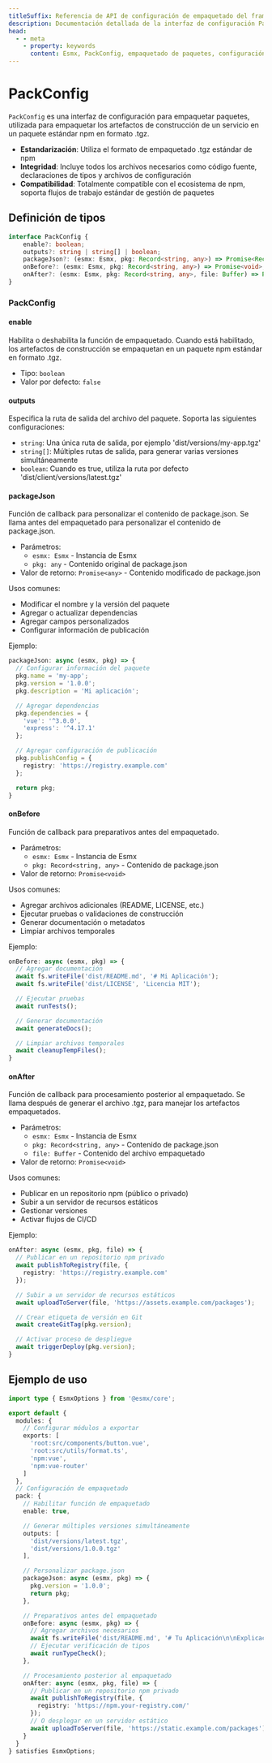 ```yaml
---
titleSuffix: Referencia de API de configuración de empaquetado del framework Esmx
description: Documentación detallada de la interfaz de configuración PackConfig del framework Esmx, incluyendo reglas de empaquetado de paquetes, configuración de salida y hooks del ciclo de vida, para ayudar a los desarrolladores a implementar flujos de construcción estandarizados.
head:
  - - meta
    - property: keywords
      content: Esmx, PackConfig, empaquetado de paquetes, configuración de construcción, hooks del ciclo de vida, configuración de empaquetado, framework de aplicaciones web
---
```


# PackConfig

`PackConfig` es una interfaz de configuración para empaquetar paquetes, utilizada para empaquetar los artefactos de construcción de un servicio en un paquete estándar npm en formato .tgz.

- **Estandarización**: Utiliza el formato de empaquetado .tgz estándar de npm
- **Integridad**: Incluye todos los archivos necesarios como código fuente, declaraciones de tipos y archivos de configuración
- **Compatibilidad**: Totalmente compatible con el ecosistema de npm, soporta flujos de trabajo estándar de gestión de paquetes

## Definición de tipos

```ts
interface PackConfig {
    enable?: boolean;
    outputs?: string | string[] | boolean;
    packageJson?: (esmx: Esmx, pkg: Record<string, any>) => Promise<Record<string, any>>;
    onBefore?: (esmx: Esmx, pkg: Record<string, any>) => Promise<void>;
    onAfter?: (esmx: Esmx, pkg: Record<string, any>, file: Buffer) => Promise<void>;
}
```

### PackConfig

#### enable

Habilita o deshabilita la función de empaquetado. Cuando está habilitado, los artefactos de construcción se empaquetan en un paquete npm estándar en formato .tgz.

- Tipo: `boolean`
- Valor por defecto: `false`

#### outputs

Especifica la ruta de salida del archivo del paquete. Soporta las siguientes configuraciones:
- `string`: Una única ruta de salida, por ejemplo 'dist/versions/my-app.tgz'
- `string[]`: Múltiples rutas de salida, para generar varias versiones simultáneamente
- `boolean`: Cuando es true, utiliza la ruta por defecto 'dist/client/versions/latest.tgz'

#### packageJson

Función de callback para personalizar el contenido de package.json. Se llama antes del empaquetado para personalizar el contenido de package.json.

- Parámetros:
  - `esmx: Esmx` - Instancia de Esmx
  - `pkg: any` - Contenido original de package.json
- Valor de retorno: `Promise<any>` - Contenido modificado de package.json

Usos comunes:
- Modificar el nombre y la versión del paquete
- Agregar o actualizar dependencias
- Agregar campos personalizados
- Configurar información de publicación

Ejemplo:
```ts
packageJson: async (esmx, pkg) => {
  // Configurar información del paquete
  pkg.name = 'my-app';
  pkg.version = '1.0.0';
  pkg.description = 'Mi aplicación';

  // Agregar dependencias
  pkg.dependencies = {
    'vue': '^3.0.0',
    'express': '^4.17.1'
  };

  // Agregar configuración de publicación
  pkg.publishConfig = {
    registry: 'https://registry.example.com'
  };

  return pkg;
}
```

#### onBefore

Función de callback para preparativos antes del empaquetado.

- Parámetros:
  - `esmx: Esmx` - Instancia de Esmx
  - `pkg: Record<string, any>` - Contenido de package.json
- Valor de retorno: `Promise<void>`

Usos comunes:
- Agregar archivos adicionales (README, LICENSE, etc.)
- Ejecutar pruebas o validaciones de construcción
- Generar documentación o metadatos
- Limpiar archivos temporales

Ejemplo:
```ts
onBefore: async (esmx, pkg) => {
  // Agregar documentación
  await fs.writeFile('dist/README.md', '# Mi Aplicación');
  await fs.writeFile('dist/LICENSE', 'Licencia MIT');

  // Ejecutar pruebas
  await runTests();

  // Generar documentación
  await generateDocs();

  // Limpiar archivos temporales
  await cleanupTempFiles();
}
```

#### onAfter

Función de callback para procesamiento posterior al empaquetado. Se llama después de generar el archivo .tgz, para manejar los artefactos empaquetados.

- Parámetros:
  - `esmx: Esmx` - Instancia de Esmx
  - `pkg: Record<string, any>` - Contenido de package.json
  - `file: Buffer` - Contenido del archivo empaquetado
- Valor de retorno: `Promise<void>`

Usos comunes:
- Publicar en un repositorio npm (público o privado)
- Subir a un servidor de recursos estáticos
- Gestionar versiones
- Activar flujos de CI/CD

Ejemplo:
```ts
onAfter: async (esmx, pkg, file) => {
  // Publicar en un repositorio npm privado
  await publishToRegistry(file, {
    registry: 'https://registry.example.com'
  });

  // Subir a un servidor de recursos estáticos
  await uploadToServer(file, 'https://assets.example.com/packages');

  // Crear etiqueta de versión en Git
  await createGitTag(pkg.version);

  // Activar proceso de despliegue
  await triggerDeploy(pkg.version);
}
```

## Ejemplo de uso

```ts title="entry.node.ts"
import type { EsmxOptions } from '@esmx/core';

export default {
  modules: {
    // Configurar módulos a exportar
    exports: [
      'root:src/components/button.vue',
      'root:src/utils/format.ts',
      'npm:vue',
      'npm:vue-router'
    ]
  },
  // Configuración de empaquetado
  pack: {
    // Habilitar función de empaquetado
    enable: true,

    // Generar múltiples versiones simultáneamente
    outputs: [
      'dist/versions/latest.tgz',
      'dist/versions/1.0.0.tgz'
    ],

    // Personalizar package.json
    packageJson: async (esmx, pkg) => {
      pkg.version = '1.0.0';
      return pkg;
    },

    // Preparativos antes del empaquetado
    onBefore: async (esmx, pkg) => {
      // Agregar archivos necesarios
      await fs.writeFile('dist/README.md', '# Tu Aplicación\n\nExplicación de los módulos exportados...');
      // Ejecutar verificación de tipos
      await runTypeCheck();
    },

    // Procesamiento posterior al empaquetado
    onAfter: async (esmx, pkg, file) => {
      // Publicar en un repositorio npm privado
      await publishToRegistry(file, {
        registry: 'https://npm.your-registry.com/'
      });
      // O desplegar en un servidor estático
      await uploadToServer(file, 'https://static.example.com/packages');
    }
  }
} satisfies EsmxOptions;
```